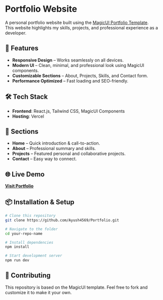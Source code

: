 
# Portfolio Website

A personal portfolio website built using the [MagicUI Portfolio Template](https://magicui.design/docs/templates/portfolio).  
This website highlights my skills, projects, and professional experience as a developer.

## 🚀 Features
- **Responsive Design** – Works seamlessly on all devices.
- **Modern UI** – Clean, minimal, and professional look using MagicUI components.
- **Customizable Sections** – About, Projects, Skills, and Contact form.
- **Performance Optimized** – Fast loading and SEO-friendly.

## 🛠️ Tech Stack
- **Frontend**: React.js, Tailwind CSS, MagicUI Components
- **Hosting**: Vercel

## 📂 Sections
- **Home** – Quick introduction & call-to-action.
- **About** – Professional summary and skills.
- **Projects** – Featured personal and collaborative projects.
- **Contact** – Easy way to connect.

## 🌐 Live Demo
[**Visit Portfolio**](https://portfolio-lac-five-l1m9ue3j3f.vercel.app)

## 📦 Installation & Setup
```bash
# Clone this repository
git clone https://github.com/Ayush4569/Portfolio.git

# Navigate to the folder
cd your-repo-name

# Install dependencies
npm install

# Start development server
npm run dev
```

## 🤝 Contributing
This repository is based on the MagicUI template. Feel free to fork and customize it to make it your own.
